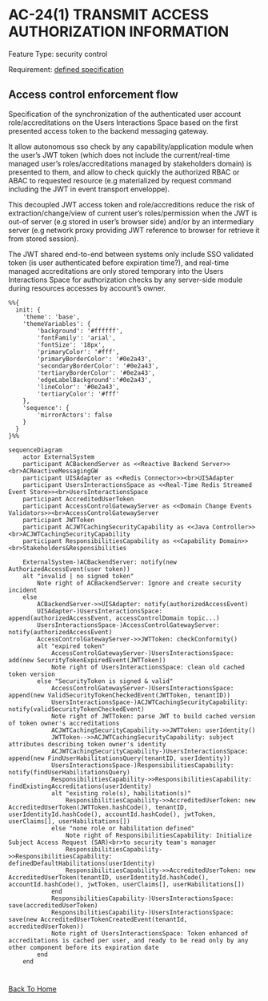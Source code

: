 # AC-24(1) TRANSMIT ACCESS AUTHORIZATION INFORMATION

Feature Type: security control

Requirement: [defined specification](https://www.notion.so/cybnity/AC-24-1-Transmit-access-authorization-information-3bf2f16555d849979d90cb324d4ed007?pvs=4)

## Access control enforcement flow
Specification of the synchronization of the authenticated user account role/accreditations on the Users Interactions Space based on the first presented access token to the backend messaging gateway.

It allow autonomous sso check by any capability/application module when the user’s JWT token (which does not include the current/real-time managed user’s roles/accreditations managed by stakeholders domain) is presented to them, and allow to check quickly the authorized RBAC or ABAC to requested resource (e.g materialized by request command including the JWT in event transport enveloppe).

This decoupled JWT access token and role/accreditions reduce the risk of extraction/change/view of current user’s roles/permission when the JWT is out-of server (e.g stored in user’s browser side) and/or by an intermediary server (e.g network proxy providing JWT reference to browser for retrieve it from stored session).

The JWT shared end-to-end between systems only include SSO validated token (is user authenticated before expiration time?), and real-time managed accreditations are only stored temporary into the Users Interactions Space for authorization checks by any server-side module during resources accesses by account’s owner.

```mermaid
%%{
  init: {
    'theme': 'base',
    'themeVariables': {
        'background': '#ffffff',
        'fontFamily': 'arial',
        'fontSize': '18px',
        'primaryColor': '#fff',
        'primaryBorderColor': '#0e2a43',
        'secondaryBorderColor': '#0e2a43',
        'tertiaryBorderColor': '#0e2a43',
        'edgeLabelBackground':'#0e2a43',
        'lineColor': '#0e2a43',
        'tertiaryColor': '#fff'
    },
    'sequence': {
		'mirrorActors': false
    }
  }
}%%

sequenceDiagram
	actor ExternalSystem
	participant ACBackendServer as <<Reactive Backend Server>><br>ACReactiveMessagingGW
	participant UISAdapter as <<Redis Connector>><br>UISAdapter
	participant UsersInteractionsSpace as <<Real-Time Redis Streamed Event Store>><br>UsersInteractionsSpace
	participant AccreditedUserToken
	participant AccessControlGatewayServer as <<Domain Change Events Validators>><br>AccessControlGatewayServer
	participant JWTToken
	participant ACJWTCachingSecurityCapability as <<Java Controller>><br>ACJWTCachingSecurityCapability
	participant ResponsibilitiesCapability as <<Capability Domain>><br>Stakeholders&Responsibilities

	ExternalSystem-)ACBackendServer: notify(new AuthorizedAccessEvent(user token))
	alt "invalid | no signed token"
		Note right of ACBackendServer: Ignore and create security incident
	else
		ACBackendServer->>UISAdapter: notify(authorizedAccessEvent)
		UISAdapter-)UsersInteractionsSpace: append(authorizedAccessEvent, accessControlDomain topic...)
		UsersInteractionsSpace-)AccessControlGatewayServer: notify(authorizedAccessEvent)
		AccessControlGatewayServer->>JWTToken: checkConformity()
		alt "expired token"
			AccessControlGatewayServer-)UsersInteractionsSpace: add(new SecurityTokenExpiredEvent(JWTToken))
			Note right of UsersInteractionsSpace: clean old cached token version
		else "SecurityToken is signed & valid"
			AccessControlGatewayServer-)UsersInteractionsSpace: append(new ValidSecurityTokenCheckedEvent(JWTToken, tenantID))
			UsersInteractionsSpace-)ACJWTCachingSecurityCapability: notify(validSecurityTokenCheckedEvent)
			Note right of JWTToken: parse JWT to build cached version of token owner's accreditations
			ACJWTCachingSecurityCapability->>JWTToken: userIdentity()
			JWTToken-->>ACJWTCachingSecurityCapability: subject attributes describing token owner's identity
			ACJWTCachingSecurityCapability-)UsersInteractionsSpace: append(new FindUserHabilitationsQuery(tenantID, userIdentity))
			UsersInteractionsSpace-)ResponsibilitiesCapability: notify(findUserHabilitationsQuery)
			ResponsibilitiesCapability->>ResponsibilitiesCapability: findExistingAccreditations(userIdentity)
			alt "existing role(s), habilitation(s)"
				ResponsibilitiesCapability->>AccreditedUserToken: new AccreditedUserToken(JWTToken.hashCode(), tenantID, userIdentityId.hashCode(), accountId.hashCode(), jwtToken, userClaims[], userHabilitations[])
			else "none role or habilitation defined"
				Note right of ResponsibilitiesCapability: Initialize Subject Access Request (SAR)<br>to security team's manager
				ResponsibilitiesCapability->>ResponsibilitiesCapability: definedDefaultHabilitations(userIdentity)
				ResponsibilitiesCapability->>AccreditedUserToken: new AccreditedUserToken(tenantID, userIdentityId.hashCode(), accountId.hashCode(), jwtToken, userClaims[], userHabilitations[])
			end
			ResponsibilitiesCapability-)UsersInteractionsSpace: save(accreditedUserToken)
			ResponsibilitiesCapability-)UsersInteractionsSpace: save(new AccreditedUserTokenCreatedEvent(tenantId, accreditedUserToken))
			Note right of UsersInteractionsSpace: Token enhanced of accreditations is cached per user, and ready to be read only by any other component before its expiration date
		end
	end

```

#
[Back To Home](README.md)
